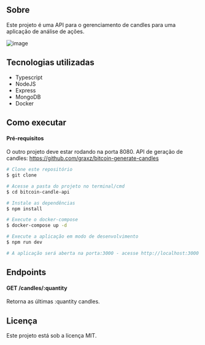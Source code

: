 ## Sobre

Este projeto é uma API para o gerenciamento de candles para uma aplicação de análise de ações.

![image](https://github.com/graxz/bitcoin-candle-api/assets/60474834/7a8a9346-d259-44d1-b737-ecdcbe8e0291)

## Tecnologias utilizadas

- Typescript
- NodeJS
- Express
- MongoDB
- Docker

## Como executar

#### Pré-requisitos

O outro projeto deve estar rodando na porta 8080.
API de geração de candles: https://github.com/graxz/bitcoin-generate-candles

```bash
# Clone este repositório
$ git clone

# Acesse a pasta do projeto no terminal/cmd
$ cd bitcoin-candle-api

# Instale as dependências
$ npm install

# Execute o docker-compose
$ docker-compose up -d

# Execute a aplicação em modo de desenvolvimento
$ npm run dev

# A aplicação será aberta na porta:3000 - acesse http://localhost:3000
```

## Endpoints

#### GET /candles/:quantity

Retorna as últimas :quantity candles.

## Licença

Este projeto está sob a licença MIT.

